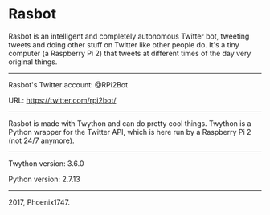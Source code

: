 # Rasbot
Rasbot is an intelligent and completely autonomous Twitter bot, tweeting tweets and doing other stuff on Twitter like other people do. It's a tiny computer (a Raspberry Pi 2) that tweets at different times of the day very original things.


<hr>


Rasbot's Twitter account: @RPi2Bot

URL: https://twitter.com/rpi2bot/


<hr>


Rasbot is made with Twython and can do pretty cool things. Twython is a Python wrapper for the Twitter API, which is here run by a Raspberry Pi 2 (not 24/7 anymore). 


<hr>


Twython version: 3.6.0

Python version: 2.7.13

<hr>

2017, Phoenix1747.
